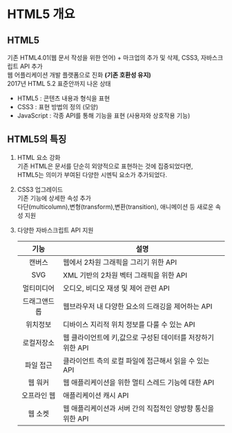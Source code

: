 # HTML5 개요

## HTML5
기존 HTML4.01(웹 문서 작성을 위한 언어) + 마크업의 추가 및 삭제, CSS3, 자바스크립트 API 추가
<br>웹 어플리케이션 개발 플랫폼으로 진화 **(기존 호환성 유지)**
<br>2017년 HTML 5.2 표준안까지 나온 상태
- HTML5      : 콘텐츠 내용과 형식을 표현
- CSS3       : 표현 방법의 정의 (모양)
- JavaScript : 각종 API를 통해 기능을 표현 (사용자와 상호작용 기능)

## HTML5의 특징
1. HTML 요소 강화
    <br>기존 HTML은 문서를 단순히 외양적으로 표현하는 것에 집중되었다면,
    <br>HTML5는 의미가 부여된 다양한 시멘틱 요소가 추가되었다.
2. CSS3 업그레이드
    <br>기존 기능에 상세한 속성 추가
    <br>다단(multicolumn),변형(transform),변환(transition), 애니메이션 등 새로운 속성 지원
3. 다양한 자바스크립트 API 지원
    
    |기능|설명|
    |:---:|---|
    |캔버스|웹에서 2차원 그래픽을 그리기 위한 API|
    |SVG|XML 기반의 2차원 벡터 그래픽을 위한 API|
    |멀티미디어|오디오, 비디오 재생 및 제어 관련 API|
    |드래그앤드롭|웹브라우저 내 다양한 요소의 드래깅을 제어하는 API|
    |위치정보|디바이스 지리적 위치 정보를 다룰 수 있는 API|
    |로컬저장소|웹 클라이언트에 키,값으로 구성된 데이터를 저장하기 위한 API|
    |파일 접근|클라이언트 측의 로컬 파일에 접근해서 읽을 수 있는 API|
    |웹 워커|웹 애플리케이션을 위한 멀티 스레드 기능에 대한 API|
    |오프라인 웹|애플리케이션 캐시 API|
    |웹 소켓|웹 애플리케이션과 서버 간의 직접적인 양방향 통신을 위한 API|
    